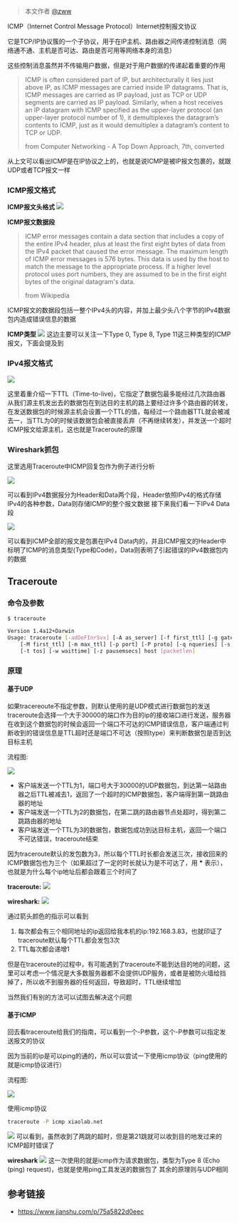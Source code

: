 > 本文作者 [@zww](http://www.wenweizeng.com/2020/03/04/icmp/)

ICMP（Internet Control Message Protocol）Internet控制报文协议

它是TCP/IP协议簇的一个子协议，用于在IP主机、路由器之间传递控制消息（网络通不通、主机是否可达、路由是否可用等网络本身的消息）

这些控制消息虽然并不传输用户数据，但是对于用户数据的传递起着重要的作用

> ICMP is often considered part of IP, but architecturally it lies just above IP, as ICMP messages are carried inside IP datagrams. That is, ICMP messages are carried as IP payload, just as TCP or UDP segments are carried as IP payload. Similarly, when a host receives an IP datagram with ICMP specified as the upper-layer protocol (an upper-layer protocol number of 1), it demultiplexes the datagram’s contents to ICMP, just as it would demultiplex a datagram’s content to TCP or UDP.
>
> from Computer Networking - A Top Down Approach, 7th, converted

从上文可以看出ICMP是在IP协议之上的，也就是说ICMP是被IP报文包裹的，就跟UDP或者TCP报文一样

### ICMP报文格式

**ICMP报文头格式**
![](img/icmp/1.png)

**ICMP报文数据段**
> ICMP error messages contain a data section that includes a copy of the entire IPv4 header, plus at least the first eight bytes of data from the IPv4 packet that caused the error message. The maximum length of ICMP error messages is 576 bytes. This data is used by the host to match the message to the appropriate process. If a higher level protocol uses port numbers, they are assumed to be in the first eight bytes of the original datagram's data.
>
> from Wikipedia

ICMP报文的数据段包括一整个IPv4头的内容，并加上最少头八个字节的IPv4数据包内造成错误信息的数据

**ICMP类型**
![](img/icmp/10.png)
这边主要可以关注一下Type 0, Type 8, Type 11这三种类型的ICMP报文，下面会提及到

### IPv4报文格式

![](img/icmp/2.png)

这里着重介绍一下TTL（Time-to-live)，它指定了数据包最多能经过几次路由器
从我们源主机发出去的数据包在到达目的主机的路上要经过许多个路由器的转发，在发送数据包的时候源主机会设置一个TTL的值，每经过一个路由器TTL就会被减去一，当TTL为0的时候该数据包会被直接丢弃（不再继续转发），并发送一个超时ICMP报文给源主机，这也就是Traceroute的原理

### Wireshark抓包

这里选用Traceroute中ICMP回复包作为例子进行分析

![](img/icmp/3.png)

可以看到IPv4数据报分为Header和Data两个段，Header依照IPv4的格式存储IPv4的各种参数，Data则存储ICMP的整个报文数据
接下来我们看一下IPv4 Data段

![](img/icmp/4.png)

可以看到ICMP全部的报文是包裹在IPv4 Data内的，并且ICMP报文的Header中标明了ICMP的消息类型(Type和Code)，Data则表明了引起错误的IPv4数据包内的数据

## Traceroute 

### 命令及参数

```sh
$ traceroute

Version 1.4a12+Darwin
Usage: traceroute [-adDeFInrSvx] [-A as_server] [-f first_ttl] [-g gateway] [-i iface]
	[-M first_ttl] [-m max_ttl] [-p port] [-P proto] [-q nqueries] [-s src_addr]
	[-t tos] [-w waittime] [-z pausemsecs] host [packetlen]
``` 

### 原理

#### 基于UDP

如果tracereoute不指定参数，则默认使用的是UDP模式进行数据包的发送
traceroute会选择一个大于30000的端口作为目的ip的接收端口进行发送，服务器在收到这个数据包的时候会返回一个端口不可达的ICMP错误信息，客户端通过判断收到的错误信息是TTL超时还是端口不可达（按照type）来判断数据包是否到达目标主机

流程图: 

![](img/icmp/5.png)

* 客户端发送一个TTL为1，端口号大于30000的UDP数据包，到达第一站路由器之后TTL被减去1，返回了一个超时的ICMP数据包，客户端得到第一跳路由器的地址
* 客户端发送一个TTL为2的数据包，在第二跳的路由器节点处超时，得到第二跳路由器的地址
* 客户端发送一个TTL为3的数据包，数据包成功到达目标主机，返回一个端口不可达错误，traceroute结束

因为traceroute默认的发包数为3，所以每个TTL时长都会发送三次，接收回来的ICMP数据包也为三个（如果超过了一定的时长就认为是不可达了，用 **\*** 表示），也就是为什么每个ip地址后都会跟着三个时间了

**traceroute:**
![](img/icmp/6.png)

**wireshark:**
![](img/icmp/7.png)

通过箭头颜色的指示可以看到
1. 每次都会有三个相同地址的ip返回给我本机的ip:192.168.3.83，也就印证了traceroute默认每个TTL都会发包3次
2. TTL每次都会递增1

但是在traceroute的过程中，有可能遇到了traceroute不能到达目的地的问题，这里可以考虑一个情况是大多数服务器都不会提供UDP服务，或者是被防火墙给挡掉了，所以收不到服务器的任何返回，导致超时，TTL继续增加

当然我们有别的方法可以试图去解决这个问题

#### 基于ICMP

回去看traceroute给我们的指南，可以看到一个-P参数，这个-P参数可以指定发送报文的协议

因为当前的ip是可以ping的通的，所以可以尝试一下使用icmp协议（ping使用的就是icmp协议进行）

流程图:

![](img/icmp/11.png)

使用icmp协议
``` sh
traceroute -P icmp xiaolab.net
```

![](img/icmp/8.png)
可以看到，虽然收到了两跳的超时，但是第21跳就可以收到目的地发过来的ICMP超时错误了

**wireshark**
![](img/icmp/9.png)
这一次使用的就是icmp作为请求数据包，类型为Type 8 (Echo (ping) request)，也就是使用ping工具发送的数据包了
其余的原理则与UDP相同

## 参考链接

* https://www.jianshu.com/p/75a5822d0eec
